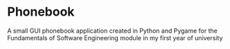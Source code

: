 # Phonebook
A small GUI phonebook application created in Python and Pygame for the Fundamentals of Software Engineering module in my first year of university
